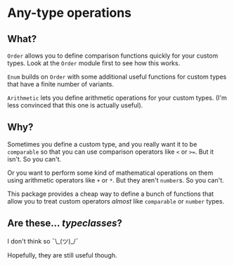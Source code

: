 # Any-type operations

## What?

`Order` allows you to define comparison functions quickly for your custom types.
Look at the `Order` module first to see how this works.

`Enum` builds on `Order` with some additional useful functions for custom types 
that have a finite number of variants.

`Arithmetic` lets you define arithmetic operations for your custom types. (I'm 
less convinced that this one is actually useful).

## Why?

Sometimes you define a custom type, and you really want it to be `comparable` so 
that you can use comparison operators like `<` or `>=`. But it isn't. So you 
can't. 

Or you want to perform some kind of mathematical operations on them using 
arithmetic operators like `+` or `*`. But they aren't `number`s. So you can't.

This package provides a cheap way to define a bunch of functions that allow you 
to treat custom operators _almost_ like `comparable` or `number` types.

## Are these... _typeclasses_?

I don't think so ¯\\\_(ツ)\_/¯ 

Hopefully, they are still useful though.
